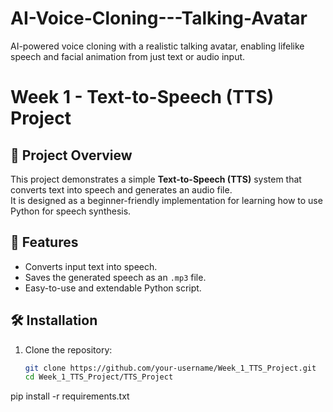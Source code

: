# AI-Voice-Cloning---Talking-Avatar
AI-powered voice cloning with a realistic talking avatar, enabling lifelike speech and facial animation from just text or audio input.
# Week 1 - Text-to-Speech (TTS) Project

## 🎯 Project Overview
This project demonstrates a simple **Text-to-Speech (TTS)** system that converts text into speech and generates an audio file.  
It is designed as a beginner-friendly implementation for learning how to use Python for speech synthesis.


## 🚀 Features
- Converts input text into speech.
- Saves the generated speech as an `.mp3` file.
- Easy-to-use and extendable Python script.

## 🛠️ Installation

1. Clone the repository:
   ```bash
   git clone https://github.com/your-username/Week_1_TTS_Project.git
   cd Week_1_TTS_Project/TTS_Project
pip install -r requirements.txt


